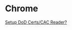 Chrome
======

[Setup DoD Certs/CAC Reader?](https://github.com/enckse/howdoi/blob/master/software/chrome/dod-certs.md)
